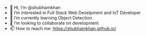 - 👋 Hi, I’m @shubhamkhan
- 👀 I’m interested in Full Stack Web Develpment and IoT Developer
- 🌱 I’m currently learning Object Detection
- 💞️ I’m looking to collaborate on development
- 📫 How to reach me: https://shubhamkhan.github.io/

<!---
shubhamkhan/shubhamkhan is a ✨ special ✨ repository because its `README.md` (this file) appears on your GitHub profile.
You can click the Preview link to take a look at your changes.
--->
